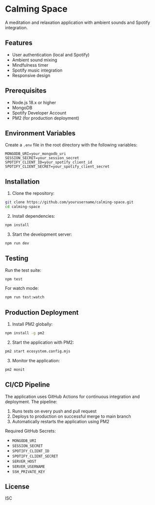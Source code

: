 # Calming Space

A meditation and relaxation application with ambient sounds and Spotify integration.

## Features

- User authentication (local and Spotify)
- Ambient sound mixing
- Mindfulness timer
- Spotify music integration
- Responsive design

## Prerequisites

- Node.js 18.x or higher
- MongoDB
- Spotify Developer Account
- PM2 (for production deployment)

## Environment Variables

Create a `.env` file in the root directory with the following variables:

```env
MONGODB_URI=your_mongodb_uri
SESSION_SECRET=your_session_secret
SPOTIFY_CLIENT_ID=your_spotify_client_id
SPOTIFY_CLIENT_SECRET=your_spotify_client_secret
```

## Installation

1. Clone the repository:
```bash
git clone https://github.com/yourusername/calming-space.git
cd calming-space
```

2. Install dependencies:
```bash
npm install
```

3. Start the development server:
```bash
npm run dev
```

## Testing

Run the test suite:
```bash
npm test
```

For watch mode:
```bash
npm run test:watch
```

## Production Deployment

1. Install PM2 globally:
```bash
npm install -g pm2
```

2. Start the application with PM2:
```bash
pm2 start ecosystem.config.mjs
```

3. Monitor the application:
```bash
pm2 monit
```

## CI/CD Pipeline

The application uses GitHub Actions for continuous integration and deployment. The pipeline:

1. Runs tests on every push and pull request
2. Deploys to production on successful merge to main branch
3. Automatically restarts the application using PM2

Required GitHub Secrets:
- `MONGODB_URI`
- `SESSION_SECRET`
- `SPOTIFY_CLIENT_ID`
- `SPOTIFY_CLIENT_SECRET`
- `SERVER_HOST`
- `SERVER_USERNAME`
- `SSH_PRIVATE_KEY`

## License

ISC 
